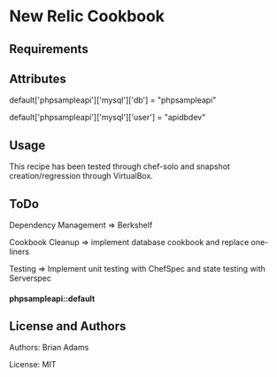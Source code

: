 New Relic Cookbook
=================


Requirements
------------

Attributes
----------
default['phpsampleapi']['mysql']['db'] = "phpsampleapi"

default['phpsampleapi']['mysql']['user'] = "apidbdev"


Usage
-----

This recipe has been tested through chef-solo and snapshot creation/regression through VirtualBox. 

ToDo
---

Dependency Management => Berkshelf 

Cookbook Cleanup => implement database cookbook and replace one-liners

Testing => Implement unit testing with ChefSpec and state testing with Serverspec 
 

#### phpsampleapi::default

License and Authors
-------------------

Authors: Brian Adams 

License: MIT 
